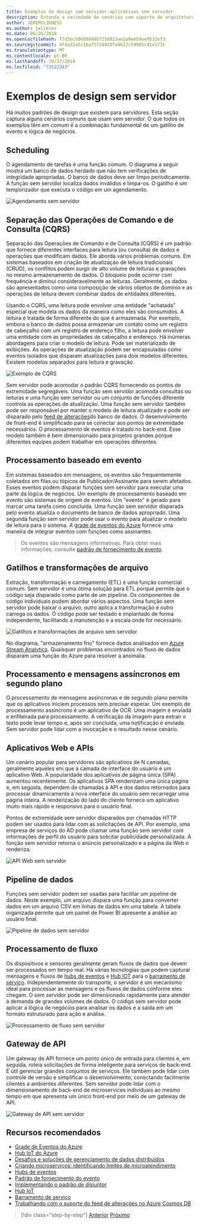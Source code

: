 ```yaml
---
title: Exemplos de design sem servidor-aplicativos sem servidor
description: Entenda a variedade de cenários com suporte de arquiteturas sem servidor, do agendamento e do processamento baseado em evento até gatilhos de arquivo e processo de fluxo.
author: JEREMYLIKNESS
ms.author: jeliknes
ms.date: 06/26/2018
ms.openlocfilehash: f7d3ec50608848b725d813ae2a9ee59ae9532ef3
ms.sourcegitcommit: 4f4a32a5c16a75724920fa9627c59985c41e173c
ms.translationtype: MT
ms.contentlocale: pt-BR
ms.lasthandoff: 10/17/2019
ms.locfileid: "72522343"
---
```

# <a name="serverless-design-examples"></a>Exemplos de design sem servidor

Há muitos padrões de design que existem para servidores. Esta seção captura alguns cenários comuns que usam sem servidor. O que todos os exemplos têm em comum é a combinação fundamental de um gatilho de evento e lógica de negócios.

## <a name="scheduling"></a>Scheduling

O agendamento de tarefas é uma função comum. O diagrama a seguir mostra um banco de dados herdado que não tem verificações de integridade apropriadas. O banco de dados deve ser limpo periodicamente. A função sem servidor localiza dados inválidos e limpa-os. O gatilho é um temporizador que executa o código em um agendamento.

![Agendamento sem servidor](./media/serverless-scheduling.png)

## <a name="command-and-query-responsibility-segregation-cqrs"></a>Separação das Operações de Comando e de Consulta (CQRS)

Separação das Operações de Comando e de Consulta (CQRS) é um padrão que fornece diferentes interfaces para leitura (ou consulta) de dados e operações que modificam dados. Ele aborda vários problemas comuns. Em sistemas baseados em criação de atualização de leitura tradicionais (CRUD), os conflitos podem surgir de alto volume de leituras e gravações no mesmo armazenamento de dados. O bloqueio pode ocorrer com frequência e diminui consideravelmente as leituras. Geralmente, os dados são apresentados como uma composição de vários objetos de domínio e as operações de leitura devem combinar dados de entidades diferentes.

Usando o CQRS, uma leitura pode envolver uma entidade "achatada" especial que modela os dados da maneira como eles são consumidos. A leitura é tratada de forma diferente do que é armazenada. Por exemplo, embora o banco de dados possa armazenar um contato como um registro de cabeçalho com um registro de endereço filho, a leitura pode envolver uma entidade com as propriedades de cabeçalho e endereço. Há inúmeras abordagens para criar o modelo de leitura. Pode ser materializado de exibições. As operações de atualização podem ser encapsuladas como eventos isolados que disparam atualizações para dois modelos diferentes. Existem modelos separados para leitura e gravação.

![Exemplo de CQRS](./media/cqrs-example.png)

Sem servidor pode acomodar o padrão CQRS fornecendo os pontos de extremidade segregáveis. Uma função sem servidor acomoda consultas ou leituras e uma função sem servidor ou um conjunto de funções diferente controla as operações de atualização. Uma função sem servidor também pode ser responsável por manter o modelo de leitura atualizado e pode ser disparado pelo [feed de alterações](https://docs.microsoft.com/azure/cosmos-db/change-feed)do banco de dados. O desenvolvimento de front-end é simplificado para se conectar aos pontos de extremidade necessários. O processamento de eventos é tratado no back-end. Esse modelo também é bem dimensionado para projetos grandes porque diferentes equipes podem trabalhar em operações diferentes.

## <a name="event-based-processing"></a>Processamento baseado em evento

Em sistemas baseados em mensagens, os eventos são frequentemente coletados em filas ou tópicos de Publicador/Assinante para serem afetados. Esses eventos podem disparar funções sem servidor para executar uma parte da lógica de negócios. Um exemplo de processamento baseado em evento são sistemas de origem de eventos. Um "evento" é gerado para marcar uma tarefa como concluída. Uma função sem servidor disparada pelo evento atualiza o documento de banco de dados apropriado. Uma segunda função sem servidor pode usar o evento para atualizar o modelo de leitura para o sistema. A [grade de eventos do Azure](https://docs.microsoft.com/azure/event-grid/overview) fornece uma maneira de integrar eventos com funções como assinantes.

> Os eventos são mensagens informativas. Para obter mais informações, consulte [padrão de fornecimento de evento](https://docs.microsoft.com/azure/architecture/patterns/event-sourcing).

## <a name="file-triggers-and-transformations"></a>Gatilhos e transformações de arquivo

Extração, transformação e carregamento (ETL) é uma função comercial comum. Sem servidor é uma ótima solução para ETL porque permite que o código seja disparado como parte de um pipeline. Os componentes de código individuais podem abordar vários aspectos. Uma função sem servidor pode baixar o arquivo, outro aplica a transformação e outro carrega os dados. O código pode ser testado e implantado de forma independente, facilitando a manutenção e a escala onde for necessário.

![Gatilhos e transformações de arquivo sem servidor](./media/serverless-file-triggers.png)

No diagrama, "armazenamento frio" fornece dados analisados em [Azure Stream Analytics](https://docs.microsoft.com/azure/stream-analytics). Quaisquer problemas encontrados no fluxo de dados disparam uma função do Azure para resolver a anomalia.

## <a name="asynchronous-background-processing-and-messaging"></a>Processamento e mensagens assíncronos em segundo plano

O processamento de mensagens assíncronas e de segundo plano permite que os aplicativos iniciem processos sem precisar esperar. Um exemplo de processamento assíncrono é um aplicativo de OCR. Uma imagem é enviada e enfileirada para processamento. A verificação da imagem para extrair o texto pode levar tempo e, após ser concluída, uma notificação é enviada. Sem servidor pode lidar com a invocação e o resultado nesse cenário.

## <a name="web-apps-and-apis"></a>Aplicativos Web e APIs

Um cenário popular para servidores são aplicativos de N camadas, geralmente aqueles em que a camada de interface do usuário é um aplicativo Web. A popularidade dos aplicativos de página única (SPA) aumentou recentemente. Os aplicativos SPA renderizam uma única página e, em seguida, dependem de chamadas à API e dos dados retornados para processar dinamicamente a nova interface do usuário sem recarregar uma página inteira. A renderização do lado do cliente fornece um aplicativo muito mais rápido e responsivo para o usuário final.

Pontos de extremidade sem servidor disparados por chamadas HTTP podem ser usados para lidar com as solicitações de API. Por exemplo, uma empresa de serviços do AD pode chamar uma função sem servidor com informações de perfil do usuário para solicitar publicidade personalizada. A função sem servidor retorna o anúncio personalizado e a página da Web o renderiza.

![API Web sem servidor](./media/serverless-web-api.png)

## <a name="data-pipeline"></a>Pipeline de dados

Funções sem servidor podem ser usadas para facilitar um pipeline de dados. Neste exemplo, um arquivo dispara uma função para converter dados em um arquivo CSV em linhas de dados em uma tabela. A tabela organizada permite que um painel de Power BI apresente a análise ao usuário final.

![Pipeline de dados sem servidor](./media/serverless-data-pipeline.png)

## <a name="stream-processing"></a>Processamento de fluxo

Os dispositivos e sensores geralmente geram fluxos de dados que devem ser processados em tempo real. Há várias tecnologias que podem capturar mensagens e fluxos de [hubs de eventos](https://docs.microsoft.com/azure/event-hubs/event-hubs-what-is-event-hubs) e [Hub IOT](https://docs.microsoft.com/azure/iot-hub) para o [barramento de serviço](https://docs.microsoft.com/azure/service-bus). Independentemente do transporte, o servidor é um mecanismo ideal para processar as mensagens e os fluxos de dados conforme eles chegam. O sem servidor pode ser dimensionado rapidamente para atender à demanda de grandes volumes de dados. O código sem servidor pode aplicar a lógica de negócios para analisar os dados e a saída em um formato estruturado para ação e análise.

![Processamento de fluxo sem servidor](./media/serverless-stream-processing.png)

## <a name="api-gateway"></a>Gateway de API

Um gateway de API fornece um ponto único de entrada para clientes e, em seguida, roteia solicitações de forma inteligente para serviços de back-end. É útil gerenciar grandes conjuntos de serviços. Ele também pode lidar com controle de versão e simplificar o desenvolvimento, conectando facilmente clientes a ambientes diferentes. Sem servidor pode lidar com o dimensionamento de back-end de microservices individuais ao mesmo tempo em que apresenta um único front-end por meio de um gateway de API.

![Gateway de API sem servidor](./media/serverless-api-gateway.png)

## <a name="recommended-resources"></a>Recursos recomendados

- [Grade de Eventos do Azure](https://docs.microsoft.com/azure/event-grid/overview)
- [Hub IoT do Azure](https://docs.microsoft.com/azure/iot-hub)
- [Desafios e soluções de gerenciamento de dados distribuídos](../microservices/architect-microservice-container-applications/distributed-data-management.md)
- [Criando microserviços: identificando limites de microatendimento](https://docs.microsoft.com/azure/architecture/microservices/microservice-boundaries)
- [Hubs de eventos](https://docs.microsoft.com/azure/event-hubs/event-hubs-what-is-event-hubs)
- [Padrão de fornecimento do evento](https://docs.microsoft.com/azure/architecture/patterns/event-sourcing)
- [Implementando o padrão de disjuntor](../microservices/implement-resilient-applications/implement-circuit-breaker-pattern.md)
- [Hub IoT](https://docs.microsoft.com/azure/iot-hub)
- [Barramento de serviço](https://docs.microsoft.com/azure/service-bus)
- [Trabalhando com o suporte do feed de alterações no Azure Cosmos DB](https://docs.microsoft.com/azure/cosmos-db/change-feed)

>[!div class="step-by-step"]
>[Anterior](serverless-architecture-considerations.md)
>[Próximo](azure-serverless-platform.md)
